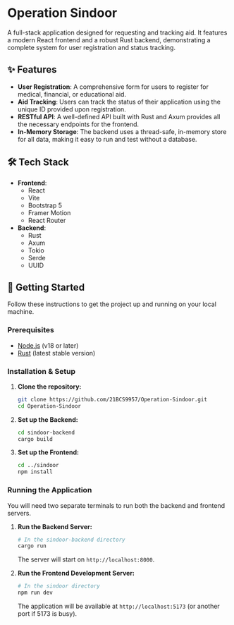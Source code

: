 # Operation Sindoor

A full-stack application designed for requesting and tracking aid. It features a modern React frontend and a robust Rust backend, demonstrating a complete system for user registration and status tracking.

## ✨ Features

- **User Registration**: A comprehensive form for users to register for medical, financial, or educational aid.
- **Aid Tracking**: Users can track the status of their application using the unique ID provided upon registration.
- **RESTful API**: A well-defined API built with Rust and Axum provides all the necessary endpoints for the frontend.
- **In-Memory Storage**: The backend uses a thread-safe, in-memory store for all data, making it easy to run and test without a database.

## 🛠️ Tech Stack

- **Frontend**:
  - React
  - Vite
  - Bootstrap 5
  - Framer Motion
  - React Router
- **Backend**:
  - Rust
  - Axum
  - Tokio
  - Serde
  - UUID

## 🚀 Getting Started

Follow these instructions to get the project up and running on your local machine.

### Prerequisites

- [Node.js](https://nodejs.org/) (v18 or later)
- [Rust](https://www.rust-lang.org/tools/install) (latest stable version)

### Installation & Setup

1.  **Clone the repository:**
    ```sh
    git clone https://github.com/21BCS9957/Operation-Sindoor.git
    cd Operation-Sindoor
    ```

2.  **Set up the Backend:**
    ```sh
    cd sindoor-backend
    cargo build
    ```

3.  **Set up the Frontend:**
    ```sh
    cd ../sindoor
    npm install
    ```

### Running the Application

You will need two separate terminals to run both the backend and frontend servers.

1.  **Run the Backend Server:**
    ```sh
    # In the sindoor-backend directory
    cargo run
    ```
    The server will start on `http://localhost:8000`.

2.  **Run the Frontend Development Server:**
    ```sh
    # In the sindoor directory
    npm run dev
    ```
    The application will be available at `http://localhost:5173` (or another port if 5173 is busy). 
